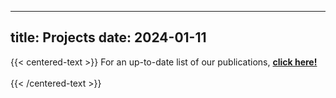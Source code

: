---
title: Projects
date: 2024-01-11
----

{{< centered-text >}}
For an up-to-date list of our publications, <strong><a href="https://discover.research.utoronto.ca/14426-yana-yunusova/publications" target="_blank">click here!</a></strong> <br><br>
{{< /centered-text >}}